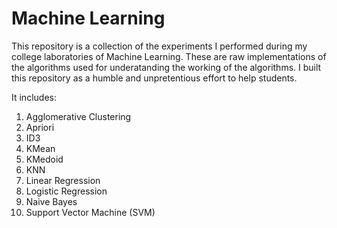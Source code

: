 # Machine Learning
This repository is a collection of the experiments I performed during my college laboratories of Machine Learning. These are raw implementations of the algorithms used for underatanding the working of the algorithms. I built this repository as a humble and unpretentious effort to help students. 

It includes:
1. Agglomerative Clustering
2. Apriori
3. ID3
4. KMean
5. KMedoid
6. KNN
7. Linear Regression
8. Logistic Regression
9. Naive Bayes
10. Support Vector Machine (SVM)

